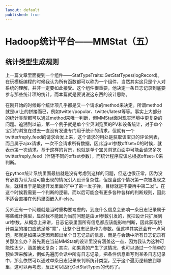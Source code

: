 ```yaml
---
layout: default
published: true
---
```


# Hadoop统计平台——MMStat（五）  

## 统计类型生成规则  

上一篇文章里面提到一个组件——StatTypeTraits<PhpApiLogRecordPtr>::GetStatTypes(logRecord)。在玩模板编程的时候我认为所有函数都可以称为一个组件，当然其实这只是个人对系统的理解，并非一定要如此接受。这个组件很重要，他决定一条日志记录到底要参与那些统计项的统计，而本篇就是要说说这东西的设计思路。  

在刚开始的时候每个统计项几乎都是又一个请求的method来决定。所谓method就是url上的拼接而已，例如twitter/popular、twitter/latest等等。事实上大部分的统计类型都可以通过method来唯一判断，但MMStat面对现实环境中更复杂的问题。追溯到以前，第一个例子就是单个宝贝浏览页的PV和设备统计，对于单个宝贝的浏览在过去一直没有发送专门用于统计的请求，但就有一个twitter/reply_feed的请求会发上来，这个请求的用处是获取该宝贝的评论列表，而且属于ajax请求，一次不会请求所有数据，因此当url参数offset=0的时候，就表示第一次请求。基于这样的背景，也就是单个宝贝浏览页面中可能会请求多次twitter/reply_feed（伴随不同的offset参数），而统计程序应该总根据offset=0来判断。  

在python统计系统里面最初就是没有考虑到这样的问题，但这也很正常，因为没有必要为认为没可能出现的情况引入设计复杂性，但是当这个情况第一次被发现之后，就相当于是敏捷开发里面的“中了第一发子弹，目标就是不要再中第二发”。在这个时候我需要一个判断的逻辑，而以后可能会有更多各种各样的判断规则，因此不适合直接在代码里面嵌入if-else。  

另外还有一个问题就是当时重构要考虑的，到底什么信息会影响一条日志记录属于哪些统计类型，显然我不能因为当前问题是由url参数引发的，就把设计只扩展到url参数，从概念上来讲，日志记录里面所有信息都应该能影响判断，因此获取统计类型的接口应该足够“寛”，让整个日志记录作为参数。但这样其实还会有一点问题，那就是如果决定因素超出单个日志记录的信息，而是与会话中所有日志记录有关那怎么办？首先我在当前MMStat的设计里没有涵盖这一点，因为我认为这种可能性太少，涵盖他太复杂；其次，如果真的产生了这情况，也可以通过一个简单的预处理来解决，例如先遍历会话中所有日志记录，把条件信息重写到某条日志记录中，那么依然可以通过单条日志记录来判断统计类型，至于这个遍历逻辑放到哪里，这可以再考虑，反正可以固化GetStatTypes的代码了。  

